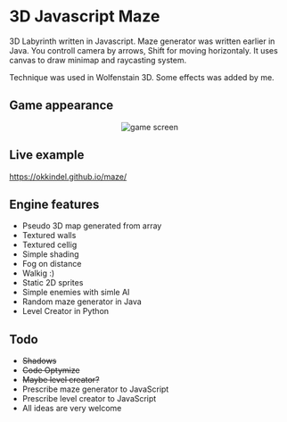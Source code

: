 # 3D Javascript Maze

3D Labyrinth written in Javascript. Maze generator was written earlier in Java. You controll camera by arrows, Shift for moving horizontaly. It uses canvas to draw minimap and raycasting system.

Technique was used in Wolfenstain 3D. Some effects was added by me.

## Game appearance

<p align="center"><img title="game screen" src="https://github.com/okkindel/Labirynth/blob/master/src/assets/screens/screen.png?raw=true"></p>

## Live example

https://okkindel.github.io/maze/

## Engine features

* Pseudo 3D map generated from array
* Textured walls
* Textured cellig
* Simple shading
* Fog on distance
* Walkig :)
* Static 2D sprites
* Simple enemies with simle AI
* Random maze generator in Java
* Level Creator in Python

## Todo

* ~~Shadows~~
* ~~Code Optymize~~
* ~~Maybe level creator?~~
* Prescribe maze generator to JavaScript
* Prescribe level creator to JavaScript
* All ideas are very welcome